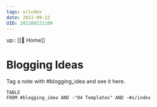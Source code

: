 ```yaml
---
tags: x/index
date: 2022-09-22
UID: 202209221109
---
```


up:: [[🏡 Home]]
# Blogging Ideas

Tag a note with #blogging_idea  and see it here. 

```dataview
TABLE
FROM #blogging_idea AND -"04 Templates" AND -#x/index
```